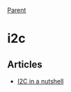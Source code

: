 [Parent](./Readme.md)

# i2c

## Articles

- [I2C in a nutshell](https://interrupt.memfault.com/blog/i2c-in-a-nutshell)

